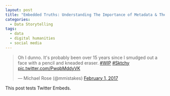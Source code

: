 ```yaml
---
layout: post
title: "Embedded Truths: Understanding The Importance of Metadata & The Stories They Tell"
categories:
  - Data Storytelling
tags:
  - data
  - digital humanities
  - social media 
---
```


<blockquote class="twitter-tweet" data-lang="en"><p lang="en" dir="ltr">Oh I dunno. It&#39;s probably been over 15 years since I smudged out a face with a pencil and kneaded eraser. <a href="https://twitter.com/hashtag/WIP?src=hash">#WIP</a> <a href="https://twitter.com/hashtag/Sktchy?src=hash">#Sktchy</a> <a href="https://t.co/PwqbMddyVK">pic.twitter.com/PwqbMddyVK</a></p>&mdash; Michael Rose (@mmistakes) <a href="https://twitter.com/mmistakes/status/826644109670612997">February 1, 2017</a></blockquote>
<script async src="//platform.twitter.com/widgets.js" charset="utf-8"></script>

This post tests Twitter Embeds.
